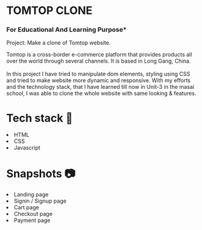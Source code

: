 # TOMTOP CLONE

### For Educational And Learning Purpose*

Project: Make a clone of Tomtop website.

Tomtop is a cross-border e-commerce platform that provides products all over the world through several channels. It is based in Long Gang, China.
<br><br>
In this project I have tried to manipulate dom elements, styling using CSS and tried to make website more dynamic and responsive. With my efforts and the technology stack, that I have learned till now in Unit-3 in the masai school, I was able to clone the whole website with same looking & features.

# Tech stack 🌟
<li>HTML</li>
<li>CSS</li>
<li>Javascript</li>

# Snapshots 📷
<li>Landing page</li>

<li>Signin / Signup page</li>

<li>Cart page</li>

<li>Checkout page</li>

<li>Payment page</li>
